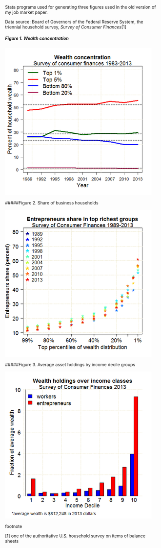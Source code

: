 Stata programs used for generating three figures used in the old version of my job market paper.

Data source: Board of Governors of the Federal Reserve System, the triennial household survey, *Survey of Consumer Finances*[1] 

 ##### Figure 1. Wealth concentration

![](wealth_concentration.png)

#####Figure 2. Share of business households

![](1share_business_owners.png)

#####Figure 3. Average asset holdings by income decile groups

![](income_decile.png)

footnote

[1] one of the authoritative U.S. household survey on items of balance sheets
